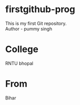 # firstgithub-prog
This is  my first Git repository.
<br>
Author - pummy singh

# College 
 RNTU bhopal

 # From 
 Bihar